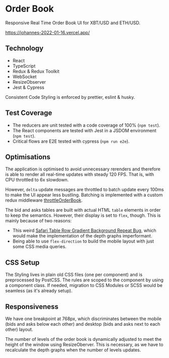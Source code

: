 # Order Book

Responsive Real Time Order Book UI for XBT/USD and ETH/USD.

https://johannes-2022-01-16.vercel.app/

## Technology

- React
- TypeScript
- Redux & Redux Toolkit
- WebSocket
- ResizeObserver
- Jest & Cypress

Consistent Code Styling is enforced by prettier, eslint & husky.

## Test Coverage

- The reducers are unit tested with a code coverage of 100% (`npm test`).
- The React components are tested with Jest in a JSDOM environment (`npm test`).
- Critical flows are E2E tested with cypress (`npm run e2e`).

## Optimisations

The application is optimised to avoid unnecessary rerenders and therefore is able to render all real-time updates with steady 120 FPS. That is, with CPU throttled to 6x slowdown.

However, `delta` update messages are throttled to batch update every 100ms to make the UI appear less bustling. Batching is implemented with a custom redux middleware [throttleOrderBook](src/app/store.ts).

The bid and asks tables are built with actual HTML `table` elements in order to keep the semantics. However, their display is set to `flex`, though. This is mainly because of two reasons:

- This weird [Safari Table Row Gradient Background Repeat Bug](https://bugs.webkit.org/show_bug.cgi?id=34392), which would make the implementation of the depth graphs imperformant.
- Being able to use `flex-direction` to build the mobile layout with just some CSS media queries.

## CSS Setup

The Styling lives in plain old CSS files (one per component) and is preprocessed by PostCSS. The rules are scoped to the component by using a component class. If needed, migration to CSS Modules or SCSS would be seamless (as it's already setup).

## Responsiveness

We have one breakpoint at 768px, which discriminates between the mobile (bids and asks below each other) and desktop (bids and asks next to each other) layout.

The number of levels of the order book is dynamically adjusted to meet the height of the window using ResizeOberver. This is necessary, as we have to recalculate the depth graphs when the number of levels updates.
